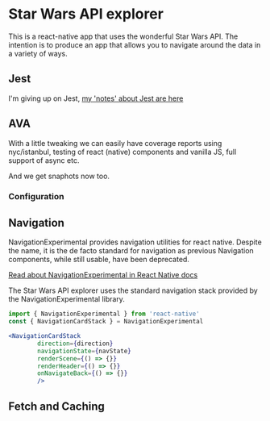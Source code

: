 # Star Wars API explorer

This is a react-native app that uses the wonderful Star Wars API. The intention is to produce an app that allows you to navigate around the data in a variety of ways. 

## Jest
I'm giving up on Jest, [my 'notes' about Jest are here](./jest.md)

## AVA
With a little tweaking we can easily have coverage reports using nyc/istanbul, testing of react (native) components and vanilla JS, full support of async etc.

And we get snaphots now too.

### Configuration

## Navigation

NavigationExperimental provides navigation utilities for react native. Despite the name, it is the de facto standard for navigation as previous Navigation components, while still usable, have been deprecated.
 
[Read about NavigationExperimental in React Native docs](https://facebook.github.io/react-native/releases/0.40/docs/navigation.html#navigationexperimental)
 
The Star Wars API explorer uses the standard navigation stack provided by the NavigationExperimental library. 



```jsx
import { NavigationExperimental } from 'react-native'
const { NavigationCardStack } = NavigationExperimental

<NavigationCardStack
        direction={direction}
        navigationState={navState}
        renderScene={() => {}}
        renderHeader={() => {}}
        onNavigateBack={() => {}}
        />
```


## Fetch and Caching




